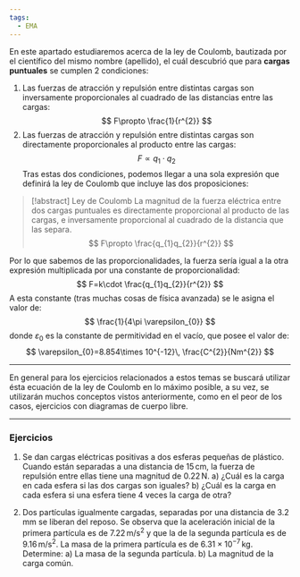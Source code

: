 ```yaml
---
tags:
  - EMA
---
```

En este apartado estudiaremos acerca de la ley de Coulomb, bautizada por el científico del mismo nombre (apellido), el cuál descubrió que para **cargas puntuales** se cumplen 2 condiciones:

1) Las fuerzas de atracción y repulsión entre distintas cargas son inversamente proporcionales al cuadrado de las distancias entre las cargas:
$$
F\propto \frac{1}{r^{2}}
$$
2) Las fuerzas de atracción y repulsión entre distintas cargas son directamente proporcionales al producto entre las cargas:
$$
F\propto q_{1}\cdot q_{2}
$$
Tras estas dos condiciones, podemos llegar a una sola expresión que definirá la ley de Coulomb que incluye las dos proposiciones:


> [!abstract] Ley de Coulomb
> La magnitud de la fuerza eléctrica entre dos cargas puntuales es directamente proporcional al producto de las cargas, e inversamente proporcional al cuadrado de la distancia que las separa.
> $$
 F\propto \frac{q_{1}q_{2}}{r^{2}}
$$

Por lo que sabemos de las proporcionalidades, la fuerza sería igual a la otra expresión multiplicada por una constante de proporcionalidad:
$$
F=k\cdot \frac{q_{1}q_{2}}{r^{2}}
$$
A esta constante (tras muchas cosas de física avanzada) se le asigna el valor de:
$$
\frac{1}{4\pi \varepsilon_{0}}
$$
donde $\varepsilon_{0}$ es la constante de permitividad en el vacío, que posee el valor de:
$$
\varepsilon_{0}=8.854\times 10^{-12}\, \frac{C^{2}}{Nm^{2}}
$$

---

En general para los ejercicios relacionados a estos temas se buscará utilizar ésta ecuación de la ley de Coulomb en lo máximo posible, a su vez, se utilizarán muchos conceptos vistos anteriormente, como en el peor de los casos, ejercicios con diagramas de cuerpo libre.

---

### Ejercicios

1) Se dan cargas eléctricas positivas a dos esferas pequeñas de plástico. Cuando están separadas a una distancia de $15\,\mathrm{cm}$, la fuerza de repulsión entre ellas tiene una magnitud de $0.22\,\mathrm{N}$.
a) ¿Cuál es la carga en cada esfera si las dos cargas son iguales?
b) ¿Cuál es la carga en cada esfera si una esfera tiene 4 veces la carga de otra?

2) Dos partículas igualmente cargadas, separadas por una distancia de $3.2\,\mathrm{mm}$ se liberan del reposo. Se observa que la aceleración inicial de la primera partícula es de $7.22\,\mathrm{m/s^{2}}$ y que la de la segunda partícula es de $9.16\,\mathrm{m/s^{2}}$. La masa de la primera partícula es de $6.31\times 10^{-7}\,\mathrm{kg}$. Determine:
a) La masa de la segunda partícula.
b) La magnitud de la carga común.
